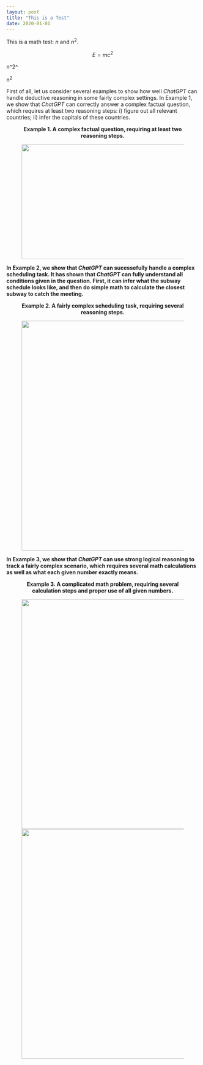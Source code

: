 ```yaml
---
layout: post
title: "This is a Test"
date: 2020-01-01 
---
```


This is a math test: $n$ and $n^2$.

$$ E = m c^2 $$

n^2^

n<sup>2</sup>


First of all, let us consider several examples to show how well *ChatGPT* can handle deductive reasoning in some fairly complex settings. In Example 1, we show that *ChatGPT* can correctly answer a complex factual question, which requires at least two reasoning steps: i) figure out all relevant countries; ii) infer the capitals of these countries. 

<figure align="center">
<figcaption> <p> <strong> Example 1. A complex factual question, requiring at least two reasoning steps. </p>
  </figcaption>
  <img src="{{site.url}}/figures/logic-reasoning-complex-factual-question.png" width="600" height="300" alt> 
</figure>

In Example 2, we show that *ChatGPT* can sucessefully handle a complex scheduling task. It has shown that *ChatGPT* can fully understand all conditions given in the question. First, it can infer what the subway schedule looks like, and then do simple math to calculate the closest subway to catch the meeting. 
<figure align="center">
<figcaption> <p> <strong> Example 2. A fairly complex scheduling task, requiring several reasoning steps. </p>
  </figcaption> 
  <img src="{{site.url}}/figures/logic-reasoning-morning-subway.png" width="600" alt> 
</figure>

In Example 3, we show that *ChatGPT* can use strong logical reasoning to track a fairly complex scenario, which requires several math calculations as well as what each given number exactly means. 
<figure align="center">
 <figcaption> <p> <strong> Example 3. A complicated math problem, requiring several calculation steps and proper use of all given numbers. </p>
  </figcaption>
  <img src="{{site.url}}/figures/logic-reasoning-school-bus.png" width="600"  alt> 
  <img src="{{site.url}}/figures/logic-reasoning-school-bus-over-capacilty.png" width="600" alt> 
</figure>

